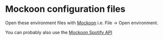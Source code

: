 # Mockoon configuration files

Open these environment files with [Mockoon](https://mockoon.com/) i.e. File -> Open environment.

You can probably also use the [Mockoon Spotify API](https://mockoon.com/mock-samples/spotifycom/)